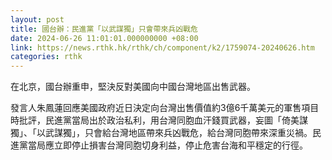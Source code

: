 ```yaml
---
layout: post
title: 國台辦：民進黨「以武謀獨」只會帶來兵凶戰危
date: 2024-06-26 11:01:01.000000000 +08:00
link: https://news.rthk.hk/rthk/ch/component/k2/1759074-20240626.htm
categories: rthk
---
```


在北京，國台辦重申，堅決反對美國向中國台灣地區出售武器。

發言人朱鳳蓮回應美國政府近日決定向台灣出售價值約3億6千萬美元的軍售項目時批評，民進黨當局出於政治私利，用台灣同胞血汗錢買武器，妄圖「倚美謀獨」、「以武謀獨」，只會給台灣地區帶來兵凶戰危，給台灣同胞帶來深重災禍。民進黨當局應立即停止損害台灣同胞切身利益，停止危害台海和平穩定的行徑。
